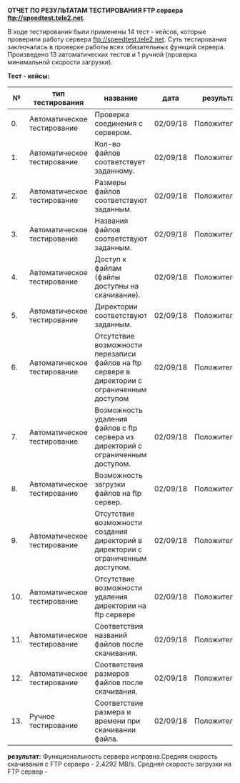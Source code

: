 **ОТЧЕТ ПО РЕЗУЛЬТАТАМ ТЕСТИРОВАНИЯ FTP сервера ftp://speedtest.tele2.net.**

В ходе тестирования были применены  14 тест - кейсов, которые проверили работу сервера ftp://speedtest.tele2.net. Суть тестирования заключалась в проверке работы всех обязательных функций сервера. Произведено 13 автоматических тестов и 1 ручной (проверка минимальной скорости загрузки).

**Тест - кейсы:**

№ |тип тестирования|название|дата|результат
-- | -- | -- | -- | -- 
 0.|Автоматическое тестирование| Проверка соединения с сервером.|02/09/18|Положительно
 1.|Автоматическое тестирование| Кол-во файлов соответствует заданному.|02/09/18|Положительно
 2.|Автоматическое тестирование| Размеры файлов соответствуют заданным.|02/09/18|Положительно
 3.|Автоматическое тестирование| Названия файлов соответствуют заданным.|02/09/18|Положительно
 4.|Автоматическое тестирование| Доступ к файлам (файлы доступны на скачивание).|02/09/18|Положительно
 5.|Автоматическое тестирование| Директории соответствуют заданным.|02/09/18|Положительно
 6.|Автоматическое тестирование| Отсутствие возможности перезаписи файлов на ftp сервере в директории с ограниченным доступом|02/09/18|Положительно
 7.|Автоматическое тестирование| Возможность удаления файлов с ftp сервера из директорий с ограниченным доступом.|02/09/18|Положительно
 8.|Автоматическое тестирование| Возможность загрузки файлов на ftp сервер.|02/09/18|Положительно
 9.|Автоматическое тестирование| Отсутствие возможности создания директорий в директории с ограниченным доступом.|02/09/18|Положительно
 10.|Автоматическое тестирование| Отсутствие возможности удаления директории на ftp сервере|02/09/18|Положительно
 11.|Автоматическое тестирование| Соответствия названий файлов после скачивания.|02/09/18|Положительно
 12.|Автоматическое тестирование| Соответствия размеров файлов после скачивания.|02/09/18|Положительно
 13.|Ручное тестирование| Соответствие размера и времени при скачивании файла.|02/09/18|Положительно
 
 **результат:** Функциональность сервера исправна.Средняя скорость скачивания с FTP сервера - 2.4292 MB/s. Средняя скорость загрузки на FTP сервер -

